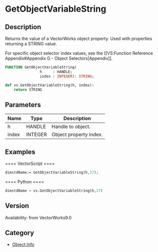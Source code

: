 # GetObjectVariableString

## Description
Returns the value of a VectorWorks object property. Used with properties returning a STRING value.

For specific object selector index values, see the [[VS:Function Reference Appendix#Appendix G - Object Selectors|Appendix]].

```pascal
FUNCTION GetObjectVariableString(
				h     : HANDLE;
				index : INTEGER): STRING;
```

```python
def vs.GetObjectVariableString(h, index):
    return STRING
```

## Parameters
|Name|Type|Description|
|---|---|---|
|h|HANDLE|Handle to object.|
|index|INTEGER|Object property index.|

## Examples
==== VectorScript ====
```pascal
dimstdName:= GetObjectVariableString(h,27);
```
==== Python ====
```python
dimstdName = vs.GetObjectVariableString(h,27)
```

## Version
Availability: from VectorWorks9.0

## Category
* [Object Info](../Categories/Object%20Info.md)
